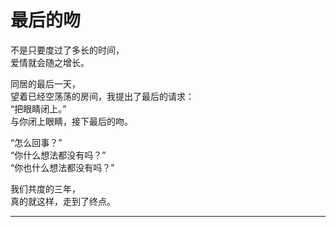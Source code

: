 # 最后的吻

不是只要度过了多长的时间，\
爱情就会随之增长。

同居的最后一天，\
望着已经空荡荡的房间，我提出了最后的请求：\
“把眼睛闭上。”\
与你闭上眼睛，接下最后的吻。

“怎么回事？”\
“你什么想法都没有吗？”\
“你也什么想法都没有吗？”

我们共度的三年，\
真的就这样，走到了终点。

---
